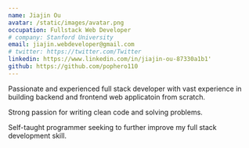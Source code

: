 ```yaml
---
name: Jiajin Ou
avatar: /static/images/avatar.png
occupation: Fullstack Web Developer
# company: Stanford University
email: jiajin.webdeveloper@gmail.com
# twitter: https://twitter.com/Twitter
linkedin: https://www.linkedin.com/in/jiajin-ou-87330a1b1'
github: https://github.com/pophero110
---
```


Passionate and experienced full stack developer with vast experience in building backend and frontend web applicatoin from scratch.

Strong passion for writing clean code and solving problems.

Self-taught programmer seeking to further improve my full stack development skill.

